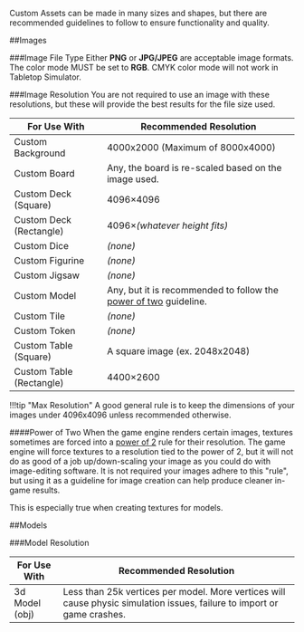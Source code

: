 Custom Assets can be made in many sizes and shapes, but there are recommended guidelines to follow to ensure functionality and quality.

##Images

###Image File Type
Either **PNG** or **JPG/JPEG** are acceptable image formats. The color mode MUST be set to **RGB**. CMYK color mode will not work in Tabletop Simulator.

###Image Resolution
You are not required to use an image with these resolutions, but these will provide the best results for the file size used.

For Use With | Recommended Resolution
-- | --
Custom Background | 4000x2000 (Maximum of 8000x4000)
Custom Board | Any, the board is re-scaled based on the image used.
Custom Deck (Square) | 4096×4096
Custom Deck (Rectangle) | 4096×*(whatever height fits)*
Custom Dice | *(none)*
Custom Figurine | *(none)*
Custom Jigsaw | *(none)*
Custom Model | Any, but it is recommended to follow the [power of two](#power-of-two) guideline.
Custom Tile | *(none)*
Custom Token | *(none)*
Custom Table (Square) | A square image (ex. 2048x2048)
Custom Table (Rectangle) | 4400×2600

!!!tip "Max Resolution"
    A good general rule is to keep the dimensions of your images under 4096x4096 unless recommended otherwise.


####Power of Two
When the game engine renders certain images, textures sometimes are forced into a [power of 2](http://www.tsm-resources.com/alists/pow2.html) rule for their resolution. The game engine will force textures to a resolution tied to the power of 2, but it will not do as good of a job up/down-scaling your image as you could do with image-editing software. It is not required your images adhere to this "rule", but using it as a guideline for image creation can help produce cleaner in-game results.

This is especially true when creating textures for models.

##Models

###Model Resolution

For Use With | Recommended Resolution
-- | --
3d Model (obj) | Less than 25k vertices per model. More vertices will cause physic simulation issues, failure to import or game crashes.
